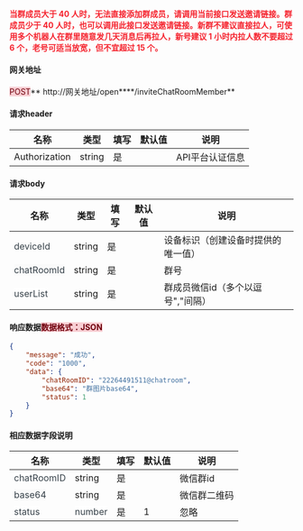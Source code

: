 #### <font style="color:#F5222D;">当群成员大于 40 人时，无法直接添加群成员，请调用当前接口发送邀请链接。群成员少于 40 人时，也可以调用此接口发送邀请链接。新群不建议直接拉人，可使用多个机器人在群里随意发几天消息后再拉人，新号建议 1 小时内拉人数不要超过 6 个，老号可适当放宽，但不宜超过 15 个。</font>


#### 网关地址
<font style="background:#F8CED3;color:#70000D">POST</font>** http://网关地址/open****/inviteChatRoomMember**

#### 请求header
| **名称** | **类型** | **填写** | **默认值** | **说明** |
| --- | --- | --- | --- | --- |
| Authorization | string | 是 |  | API平台认证信息 |


#### 请求body
| **名称** | **类型** | **填写** | **默认值** | **说明** |
| --- | --- | --- | --- | --- |
| <font style="color:#364149;">deviceId</font> | string | 是 |  | 设备标识（创建设备时提供的唯一值） |
| <font style="color:#364149;background-color:#FAFAFA;">chatRoomId</font> | string | 是 |  | 群号 |
| <font style="color:#364149;background-color:#FFFFFF;">userList</font> | string | 是 |  | 群成员微信id（多个以逗号","间隔） |


#### 响应数据<font style="background:#F8CED3;color:#70000D">数据格式：JSON</font>
```json
{
    "message": "成功",
    "code": "1000",
    "data": {
        "chatRoomID": "22264491511@chatroom",
        "base64": "群图片base64",
        "status": 1
    }
}
```

#### 相应数据字段说明
| **名称** | **类型** | **填写** | **默认值** | **说明** |
| --- | --- | --- | --- | --- |
| <font style="color:#364149;background-color:#FFFFFF;">chatRoomID</font> | string | 是 |  | 微信群id |
| <font style="color:#364149;background-color:#FAFAFA;">base64</font> | string | 是 |  | 微信群二维码 |
| <font style="color:#364149;background-color:#FFFFFF;">status</font> | <font style="color:#364149;background-color:#FFFFFF;">number</font> | 是 | 1 | 忽略 |




